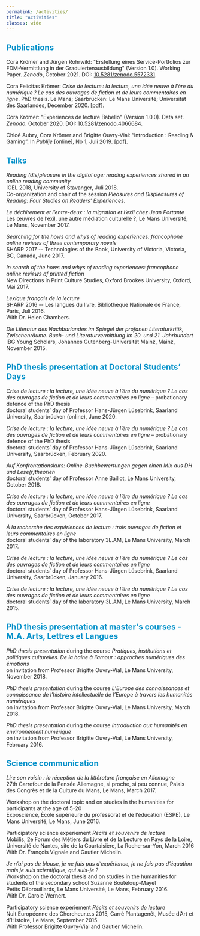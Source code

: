 ```yaml
---
permalink: /activities/
title: "Activities"
classes: wide
---
```

<!-- <font color="#0092ca"> </font> -->

## <font color="#0092ca">Publications</font>

Cora Krömer and Jürgen Rohrwild: "Erstellung eines Service-Portfolios zur FDM-Vermittlung in der Graduiertenausbildung" (Version 1.0). Working Paper. *Zenodo*, October 2021. DOI: [10.5281/zenodo.5572331](https://doi.org/10.5281/zenodo.5572331).

Cora Felicitas Krömer: *Crise de lecture : la lecture, une idée neuve à l’ère du numérique ? Le cas des ouvrages de fiction et de leurs commentaires en ligne*. PhD thesis. Le Mans; Saarbrücken: Le Mans Université; Universität des Saarlandes, December 2020. [[pdf]](https://tel.archives-ouvertes.fr/tel-03199594).

Cora Krömer: "Expériences de lecture Babelio" (Version 1.0.0). Data set. *Zenodo*. October 2020. DOI: [10.5281/zenodo.4066684](https://doi.org/10.5281/zenodo.4066684).

Chloé Aubry, Cora Krömer and Brigitte Ouvry-Vial: “Introduction : Reading & Gaming”. In *Publije* [online], No 1, Juli 2019. [[pdf]](http://revues.univ-lemans.fr/index.php/publije/article/view/142/136).

## <font color="#0092ca">Talks</font>

*Reading (dis)pleasure in the digital age: reading experiences shared in an online reading community*\
IGEL 2018, University of Stavanger, Juli 2018.\
Co-organization and chair of the session *Pleasures and Displeasures of Reading: Four Studies on Readers’ Experiences.*

*Le déchirement et l’entre-deux : la migration et l’exil chez Jean Portante*\
Les œuvres de l’exil, une autre médiation culturelle ?, Le Mans Université, Le Mans, November 2017.

*Searching for the hows and whys of reading experiences: francophone online reviews of three contemporary novels*\
SHARP 2017 -- Technologies of the Book, University of Victoria, Victoria, BC, Canada, June 2017.

*In search of the hows and whys of reading experiences: francophone online reviews of printed fiction*\
New Directions in Print Culture Studies, Oxford Brookes University, Oxford, Mai 2017.

*Lexique français de la lecture*\
SHARP 2016 -- Les langues du livre, Bibliothèque Nationale de France, Paris, Juli 2016.\
With Dr. Helen Chambers.

*Die Literatur des Nachbarlandes im Spiegel der profanen Literaturkritik, Zwischenräume. Buch- und Literaturvermittlung im 20. und 21. Jahrhundert*\
IBG Young Scholars, Johannes Gutenberg-Universität Mainz, Mainz, November 2015.

## <font color="#0092ca">PhD thesis presentation at Doctoral Students’ Days</font>

*Crise de lecture : la lecture, une idée neuve à l’ère du numérique ? Le cas des ouvrages de fiction et de leurs commentaires en ligne* – probationary defence of the PhD thesis\
doctoral students’ day of Professor Hans-Jürgen Lüsebrink, Saarland University, Saarbrücken (online), June 2020.

*Crise de lecture : la lecture, une idée neuve à l’ère du numérique ? Le cas des ouvrages de fiction et de leurs commentaires en ligne* – probationary defence of the PhD thesis\
doctoral students’ day of Professor Hans-Jürgen Lüsebrink, Saarland University, Saarbrücken, February 2020.

*Auf Konfrontationskurs: Online-Buchbewertungen gegen einen Mix aus DH und Lese(r)theorien*\
doctoral students' day of Professor Anne Baillot, Le Mans University, October 2018.

*Crise de lecture : la lecture, une idée neuve à l’ère du numérique ? Le cas des ouvrages de fiction et de leurs commentaires en ligne*\
doctoral students’ day of Professor Hans-Jürgen Lüsebrink, Saarland University, Saarbrücken, October 2017.

*À la recherche des expériences de lecture : trois ouvrages de fiction et leurs commentaires en ligne*\
doctoral students’ day of the laboratory 3L.AM, Le Mans University, March 2017.

*Crise de lecture : la lecture, une idée neuve à l’ère du numérique ? Le cas des ouvrages de fiction et de leurs commentaires en ligne*\
doctoral students’ day of Professor Hans-Jürgen Lüsebrink, Saarland University, Saarbrücken, January 2016.

*Crise de lecture : la lecture, une idée neuve à l’ère du numérique ? Le cas des ouvrages de fiction et de leurs commentaires en ligne*\
doctoral students’ day of the laboratory 3L.AM, Le Mans University, March 2015.

## <font color="#0092ca">PhD thesis presentation at master's courses - M.A. Arts, Lettres et Langues</font>

*PhD thesis presentation* during the course *Pratiques, institutions et politiques culturelles. De la haine à l’amour : approches numériques des émotions*\
on invitation from Professor Brigitte Ouvry-Vial, Le Mans University, November 2018.

*PhD thesis presentation* during the course *L’Europe des connaissances et connaissance de l’histoire intellectuelle de l’Europe à travers les humanités numériques*\
on invitation from Professor Brigitte Ouvry-Vial, Le Mans University, March 2018.

*PhD thesis presentation* during the course *Introduction aux humanités en environnement numérique*\
on invitation from Professor Brigitte Ouvry-Vial, Le Mans University, February 2016.

## <font color="#0092ca">Science communication</font>

*Lire son voisin : la réception de la littérature française en Allemagne*\
27th Carrefour de la Pensée Allemagne, si proche, si peu connue, Palais des Congrès et de la Culture du Mans, Le Mans, March 2017.

Workshop on the doctoral topic and on studies in the humanities for participants at the age of 5-20\
Exposcience, École supérieure du professorat et de l’éducation (ESPE), Le Mans Université, Le Mans, June 2016.

Participatory science experiement *Récits et souvenirs de lecture*\
Mobilis, 2e Forum des Métiers du Livre et de la Lecture en Pays de la Loire, Université de Nantes, site de la Courtaisière, La Roche-sur-Yon, March 2016\
With Dr. François Vignale and Gautier Michelin.

*Je n’ai pas de blouse, je ne fais pas d’expérience, je ne fais pas d’équation mais je suis scientifique, qui suis-je ?*\
Workshop on the doctoral thesis and on studies in the humanities for students of the secondary school Suzanne Bouteloup-Mayet\
Petits Débrouillards, Le Mans Université, Le Mans, February 2016.\
With Dr. Carole Wernert.

Participatory science experiement *Récits et souvenirs de lecture*\
Nuit Européenne des Chercheur.e.s 2015, Carré Plantagenêt, Musée d’Art et d’Histoire, Le Mans, September 2015.\
With Professor Brigitte Ouvry-Vial and Gautier Michelin.
